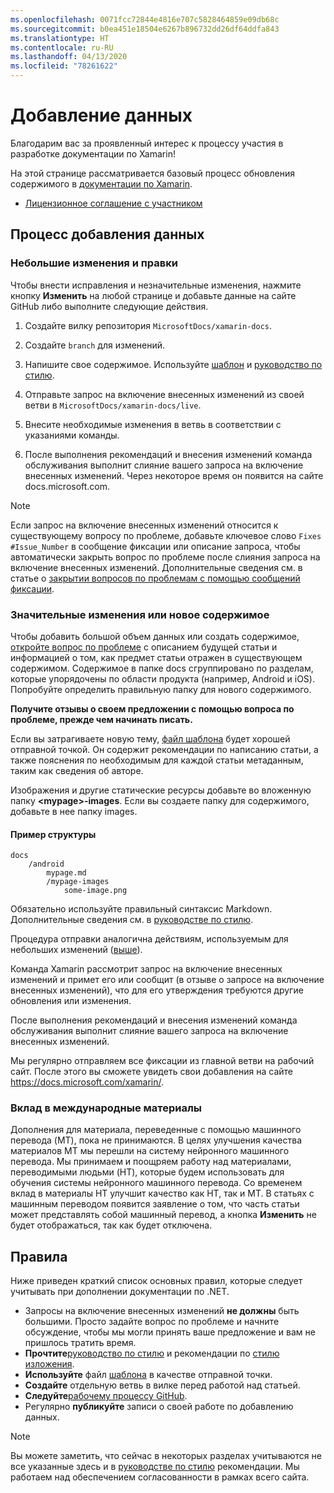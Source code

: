 ```yaml
---
ms.openlocfilehash: 0071fcc72844e4816e707c5828464859e09db68c
ms.sourcegitcommit: b0ea451e18504e6267b896732dd26df64ddfa843
ms.translationtype: HT
ms.contentlocale: ru-RU
ms.lasthandoff: 04/13/2020
ms.locfileid: "78261622"
---
```

# <a name="contributing"></a>Добавление данных

Благодарим вас за проявленный интерес к процессу участия в разработке документации по Xamarin!

На этой странице рассматривается базовый процесс обновления содержимого в [документации по Xamarin](https://docs.microsoft.com/xamarin).

- [Лицензионное соглашение с участником](LICENSE)

## <a name="process-for-contributing"></a>Процесс добавления данных

### <a name="small-changes--edits"></a>Небольшие изменения и правки

Чтобы внести исправления и незначительные изменения, нажмите кнопку **Изменить** на любой странице и добавьте данные на сайте GitHub либо выполните следующие действия.

1. Создайте вилку репозитория `MicrosoftDocs/xamarin-docs`.

2. Создайте `branch` для изменений.

3. Напишите свое содержимое. Используйте [шаблон](contributing-guidelines/template.md) и [руководство по стилю](contributing-guidelines/voice-tone.md).

4. Отправьте запрос на включение внесенных изменений из своей ветви в `MicrosoftDocs/xamarin-docs/live`.

5. Внесите необходимые изменения в ветвь в соответствии с указаниями команды.

6. После выполнения рекомендаций и внесения изменений команда обслуживания выполнит слияние вашего запроса на включение внесенных изменений. Через некоторое время он появится на сайте docs.microsoft.com.

> [!NOTE]
> Если запрос на включение внесенных изменений относится к существующему вопросу по проблеме, добавьте ключевое слово `Fixes #Issue_Number` в сообщение фиксации или описание запроса, чтобы автоматически закрыть вопрос по проблеме после слияния запроса на включение внесенных изменений. Дополнительные сведения см. в статье о [закрытии вопросов по проблемам с помощью сообщений фиксации](https://help.github.com/articles/closing-issues-via-commit-messages/).

### <a name="big-changes-or-new-content"></a>Значительные изменения или новое содержимое

Чтобы добавить большой объем данных или создать содержимое, [откройте вопрос по проблеме](https://github.com/MicrosoftDocs/xamarin-docs/issues) с описанием будущей статьи и информацией о том, как предмет статьи отражен в существующем содержимом. Содержимое в папке docs сгруппировано по разделам, которые упорядочены по области продукта (например, Android и iOS). Попробуйте определить правильную папку для нового содержимого. 

**Получите отзывы о своем предложении с помощью вопроса по проблеме, прежде чем начинать писать.**

Если вы затрагиваете новую тему, [файл шаблона](../contributing-guidelines/template.md) будет хорошей отправной точкой. Он содержит рекомендации по написанию статьи, а также пояснения по необходимым для каждой статьи метаданным, таким как сведения об авторе.

Изображения и другие статические ресурсы добавьте во вложенную папку **\<mypage>-images**. Если вы создаете папку для содержимого, добавьте в нее папку images.

#### <a name="example-structure"></a>Пример структуры

```
docs
    /android
        mypage.md
        /mypage-images
            some-image.png
```

Обязательно используйте правильный синтаксис Markdown. Дополнительные сведения см. в [руководстве по стилю](../contributing-guidelines/template.md).

Процедура отправки аналогична действиям, используемым для небольших изменений ([выше](#process-for-contributing)).

Команда Xamarin рассмотрит запрос на включение внесенных изменений и примет его или сообщит (в отзыве о запросе на включение внесенных изменений), что для его утверждения требуются другие обновления или изменения.

После выполнения рекомендаций и внесения изменений команда обслуживания выполнит слияние вашего запроса на включение внесенных изменений.

Мы регулярно отправляем все фиксации из главной ветви на рабочий сайт. После этого вы сможете увидеть свои добавления на сайте https://docs.microsoft.com/xamarin/.

### <a name="contributing-to-international-content"></a>Вклад в международные материалы

Дополнения для материала, переведенные с помощью машинного перевода (MT), пока не принимаются. В целях улучшения качества материалов MT мы перешли на систему нейронного машинного перевода. Мы принимаем и поощряем работу над материалами, переводимыми людьми (HT), которые будем использовать для обучения системы нейронного машинного перевода. Со временем вклад в материалы НТ улучшит качество как HT, так и MT. В статьях с машинным переводом появится заявление о том, что часть статьи может представлять собой машинный перевод, а кнопка **Изменить** не будет отображаться, так как будет отключена.

## <a name="dos-and-donts"></a>Правила

Ниже приведен краткий список основных правил, которые следует учитывать при дополнении документации по .NET.

- Запросы на включение внесенных изменений **не должны** быть большими. Просто задайте вопрос по проблеме и начните обсуждение, чтобы мы могли принять ваше предложение и вам не пришлось тратить время.
- **Прочтите**[руководство по стилю](contributing-guidelines/template.md) и рекомендации по [стилю изложения](contributing-guidelines/voice-tone.md).
- **Используйте** файл [шаблона](contributing-guidelines/template.md) в качестве отправной точки.
- **Создайте** отдельную ветвь в вилке перед работой над статьей.
- **Следуйте**[рабочему процессу GitHub](https://guides.github.com/introduction/flow/).
- Регулярно **публикуйте** записи о своей работе по добавлению данных.

> [!NOTE]
> Вы можете заметить, что сейчас в некоторых разделах учитываются не все указанные здесь и в [руководстве по стилю](contributing-guidelines/template.md) рекомендации. Мы работаем над обеспечением согласованности в рамках всего сайта. 
